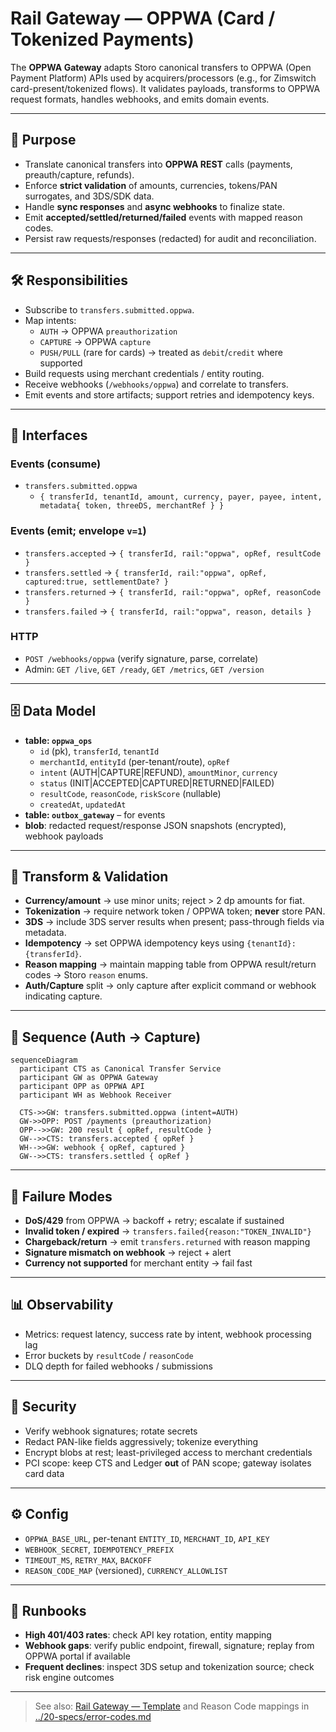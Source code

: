 # Rail Gateway — OPPWA (Card / Tokenized Payments)

The **OPPWA Gateway** adapts Storo canonical transfers to OPPWA (Open Payment Platform) APIs used by acquirers/processors (e.g., for Zimswitch card-present/tokenized flows). It validates payloads, transforms to OPPWA request formats, handles webhooks, and emits domain events.

---

## 🎯 Purpose
- Translate canonical transfers into **OPPWA REST** calls (payments, preauth/capture, refunds).
- Enforce **strict validation** of amounts, currencies, tokens/PAN surrogates, and 3DS/SDK data.
- Handle **sync responses** and **async webhooks** to finalize state.
- Emit **accepted/settled/returned/failed** events with mapped reason codes.
- Persist raw requests/responses (redacted) for audit and reconciliation.

---

## 🛠 Responsibilities
- Subscribe to `transfers.submitted.oppwa`.
- Map intents:
  - `AUTH` → OPPWA `preauthorization`
  - `CAPTURE` → OPPWA `capture`
  - `PUSH/PULL` (rare for cards) → treated as `debit`/`credit` where supported
- Build requests using merchant credentials / entity routing.
- Receive webhooks (`/webhooks/oppwa`) and correlate to transfers.
- Emit events and store artifacts; support retries and idempotency keys.

---

## 🔌 Interfaces

### Events (consume)
- `transfers.submitted.oppwa`
  - `{ transferId, tenantId, amount, currency, payer, payee, intent, metadata{ token, threeDS, merchantRef } }`

### Events (emit; envelope `v=1`)
- `transfers.accepted` → `{ transferId, rail:"oppwa", opRef, resultCode }`
- `transfers.settled` → `{ transferId, rail:"oppwa", opRef, captured:true, settlementDate? }`
- `transfers.returned` → `{ transferId, rail:"oppwa", opRef, reasonCode }`
- `transfers.failed` → `{ transferId, rail:"oppwa", reason, details }`

### HTTP
- `POST /webhooks/oppwa` (verify signature, parse, correlate)
- Admin: `GET /live`, `GET /ready`, `GET /metrics`, `GET /version`

---

## 🗄 Data Model
- **table: `oppwa_ops`**
  - `id` (pk), `transferId`, `tenantId`
  - `merchantId`, `entityId` (per-tenant/route), `opRef`
  - `intent` (AUTH|CAPTURE|REFUND), `amountMinor`, `currency`
  - `status` (INIT|ACCEPTED|CAPTURED|RETURNED|FAILED)
  - `resultCode`, `reasonCode`, `riskScore` (nullable)
  - `createdAt`, `updatedAt`
- **table: `outbox_gateway`** – for events
- **blob**: redacted request/response JSON snapshots (encrypted), webhook payloads

---

## 🔁 Transform & Validation
- **Currency/amount** → use minor units; reject > 2 dp amounts for fiat.
- **Tokenization** → require network token / OPPWA token; **never** store PAN.
- **3DS** → include 3DS server results when present; pass-through fields via metadata.
- **Idempotency** → set OPPWA idempotency keys using `{tenantId}:{transferId}`.
- **Reason mapping** → maintain mapping table from OPPWA result/return codes → Storo `reason` enums.
- **Auth/Capture** split → only capture after explicit command or webhook indicating capture.

---

## 📐 Sequence (Auth → Capture)

```mermaid
sequenceDiagram
  participant CTS as Canonical Transfer Service
  participant GW as OPPWA Gateway
  participant OPP as OPPWA API
  participant WH as Webhook Receiver

  CTS->>GW: transfers.submitted.oppwa (intent=AUTH)
  GW->>OPP: POST /payments (preauthorization)
  OPP-->>GW: 200 result { opRef, resultCode }
  GW-->>CTS: transfers.accepted { opRef }
  WH-->>GW: webhook { opRef, captured }
  GW-->>CTS: transfers.settled { opRef }
```

---

## 🚨 Failure Modes
- **DoS/429** from OPPWA → backoff + retry; escalate if sustained
- **Invalid token / expired** → `transfers.failed{reason:"TOKEN_INVALID"}`
- **Chargeback/return** → emit `transfers.returned` with reason mapping
- **Signature mismatch on webhook** → reject + alert
- **Currency not supported** for merchant entity → fail fast

---

## 📊 Observability
- Metrics: request latency, success rate by intent, webhook processing lag
- Error buckets by `resultCode` / `reasonCode`
- DLQ depth for failed webhooks / submissions

---

## 🔐 Security
- Verify webhook signatures; rotate secrets
- Redact PAN-like fields aggressively; tokenize everything
- Encrypt blobs at rest; least-privileged access to merchant credentials
- PCI scope: keep CTS and Ledger **out** of PAN scope; gateway isolates card data

---

## ⚙️ Config
- `OPPWA_BASE_URL`, per-tenant `ENTITY_ID`, `MERCHANT_ID`, `API_KEY`
- `WEBHOOK_SECRET`, `IDEMPOTENCY_PREFIX`
- `TIMEOUT_MS`, `RETRY_MAX`, `BACKOFF`
- `REASON_CODE_MAP` (versioned), `CURRENCY_ALLOWLIST`

---

## 🧭 Runbooks
- **High 401/403 rates**: check API key rotation, entity mapping
- **Webhook gaps**: verify public endpoint, firewall, signature; replay from OPPWA portal if available
- **Frequent declines**: inspect 3DS setup and tokenization source; check risk engine outcomes

---

> See also: [Rail Gateway — Template](./rail-gateway-template.md) and Reason Code mappings in [../20-specs/error-codes.md](../20-specs/error-codes.md)
